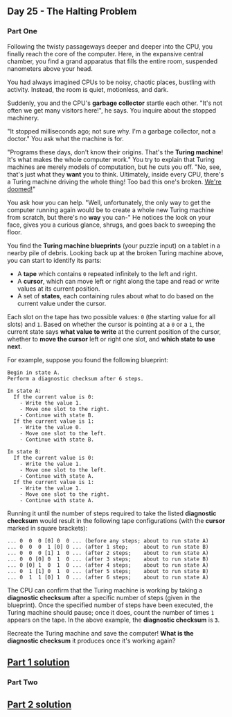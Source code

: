 ## Day 25 - The Halting Problem

### Part One

Following the twisty passageways deeper and deeper into the CPU, you finally reach the core of
the computer. Here, in the expansive central chamber, you find a grand apparatus that fills
the entire room, suspended nanometers above your head.

You had always imagined CPUs to be noisy, chaotic places, bustling with activity. Instead,
the room is quiet, motionless, and dark.

Suddenly, you and the CPU's **garbage collector** startle each other. "It's not often we get many
visitors here!", he says. You inquire about the stopped machinery.

"It stopped milliseconds ago; not sure why. I'm a garbage collector, not a doctor." You ask what
the machine is for.

"Programs these days, don't know their origins. That's the **Turing machine**! It's what makes
the whole computer work." You try to explain that Turing machines are merely models of computation,
but he cuts you off. "No, see, that's just what they **want** you to think. Ultimately, inside
every CPU, there's a Turing machine driving the whole thing! Too bad this one's broken.
[We're doomed!][3]"

You ask how you can help. "Well, unfortunately, the only way to get the computer running again
would be to create a whole new Turing machine from scratch, but there's no **way** you can-"
He notices the look on your face, gives you a curious glance, shrugs, and goes back to sweeping
the floor.

You find the **Turing machine blueprints** (your puzzle input) on a tablet in a nearby pile
of debris. Looking back up at the broken Turing machine above, you can start to identify its parts:

 * A **tape** which contains `0` repeated infinitely to the left and right.
 * A **cursor**, which can move left or right along the tape and read or write values at its
    current position.
 * A set of **states**, each containing rules about what to do based on the current value under
    the cursor.

Each slot on the tape has two possible values: `0` (the starting value for all slots) and `1`.
Based on whether the cursor is pointing at a `0` or a `1`, the current state says **what value
to write** at the current position of the cursor, whether to **move the cursor** left or right
one slot, and **which state to use next**.

For example, suppose you found the following blueprint:

```
Begin in state A.
Perform a diagnostic checksum after 6 steps.

In state A:
  If the current value is 0:
    - Write the value 1.
    - Move one slot to the right.
    - Continue with state B.
  If the current value is 1:
    - Write the value 0.
    - Move one slot to the left.
    - Continue with state B.

In state B:
  If the current value is 0:
    - Write the value 1.
    - Move one slot to the left.
    - Continue with state A.
  If the current value is 1:
    - Write the value 1.
    - Move one slot to the right.
    - Continue with state A.
```

Running it until the number of steps required to take the listed **diagnostic checksum** would
result in the following tape configurations (with the **cursor** marked in square brackets):

```
... 0  0  0 [0] 0  0 ... (before any steps; about to run state A)
... 0  0  0  1 [0] 0 ... (after 1 step;     about to run state B)
... 0  0  0 [1] 1  0 ... (after 2 steps;    about to run state A)
... 0  0 [0] 0  1  0 ... (after 3 steps;    about to run state B)
... 0 [0] 1  0  1  0 ... (after 4 steps;    about to run state A)
... 0  1 [1] 0  1  0 ... (after 5 steps;    about to run state B)
... 0  1  1 [0] 1  0 ... (after 6 steps;    about to run state A)
```

The CPU can confirm that the Turing machine is working by taking a **diagnostic checksum** after
a specific number of steps (given in the blueprint). Once the specified number of steps have been
executed, the Turing machine should pause; once it does, count the number of times `1` appears on
the tape. In the above example, the **diagnostic checksum** is **`3`**.

Recreate the Turing machine and save the computer! **What is the diagnostic checksum** it produces
once it's working again?

[Part 1 solution][1]
--------------------

### Part Two

[Part 2 solution][2]
--------------------


[1]: part_1.py
[2]: part_2.py
[3]: https://www.youtube.com/watch?v=cTwZZz0HV8I
